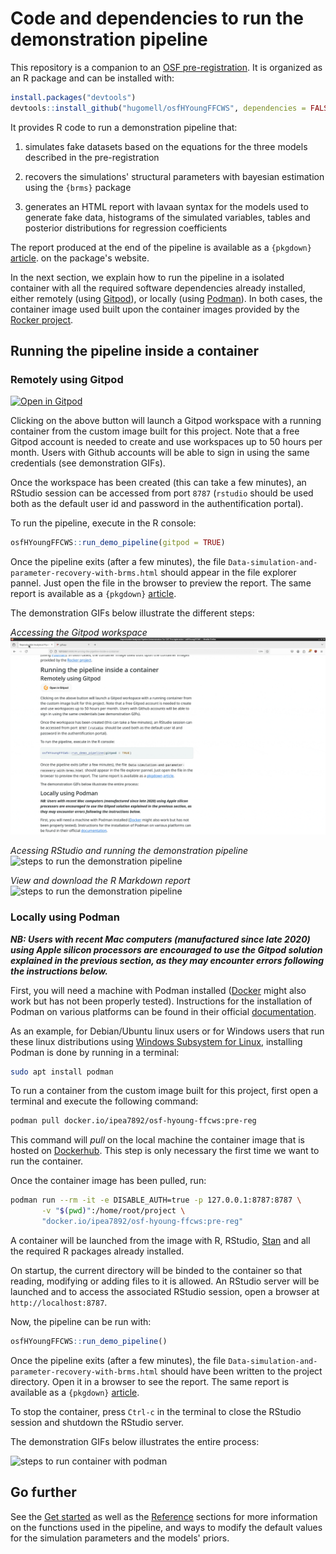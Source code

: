 

# Code and dependencies to run the demonstration pipeline

This repository is a companion to an 
[OSF pre-registration](https://osf.io/ygbsu). It is
organized as an R package and can be installed with:

```r
install.packages("devtools")
devtools::install_github("hugomell/osfHYoungFFCWS", dependencies = FALSE)
```

It provides R code to run a demonstration pipeline that:

1. simulates fake datasets based on the equations for the three 
   models described in the pre-registration

2. recovers the simulations' structural parameters with bayesian estimation
   using the `{brms}` package

3. generates an HTML report with lavaan syntax for the models used to generate
   fake data, histograms of the simulated variables, tables and posterior
   distributions for regression coefficients 

The report produced at the end of the pipeline is available as a 
`{pkgdown}` 
[article](https://hugomell.github.io/osfHYoungFFCWS/articles/Data-simulation-and-parameter-recovery-with-brms.html).
on the package's website.

In the next section, we explain how to run the pipeline in a isolated
container with all the required software dependencies already installed,
either remotely (using [Gitpod](https://gitpod.io)), or locally (using
[Podman](https://podman.io/)). In both cases, the container image used built
upon the container images provided by the 
[Rocker project](https://rocker-project.org/).


## Running the pipeline inside a container

### Remotely using Gitpod

[![Open in Gitpod](https://gitpod.io/button/open-in-gitpod.svg)](https://gitpod.io/#https://github.com/hugomell/osfHYoungFFCWS/tree/gitpod)

Clicking on the above button will launch a Gitpod workspace with a running
container from the custom image built for this project.
Note that a free Gitpod account is needed to create and use workspaces up to
50 hours per month. Users with Github accounts will be able to sign in
using the same credentials (see demonstration GIFs).

Once the workspace has been created (this can take a few minutes),
an RStudio session can be accessed from port `8787` (`rstudio` should be used
both as the default user id and password in the authentification portal).

To run the pipeline, execute in the R console:

```r
osfHYoungFFCWS::run_demo_pipeline(gitpod = TRUE)
```

Once the pipeline exits (after a few minutes), the file
`Data-simulation-and-parameter-recovery-with-brms.html` should appear in the
file explorer pannel. Just open the file in the browser to preview the report.
The same report is available
as a `{pkgdown}`
[article](https://hugomell.github.io/osfHYoungFFCWS/articles/Data-simulation-and-parameter-recovery-with-brms.html).


The demonstration GIFs below illustrate the different steps:

*Accessing the Gitpod workspace*
![open gitpod workspace](assets/img/gitpod-workflow.gif)

*Acessing RStudio and running the demonstration pipeline*
![steps to run the demonstration pipeline](assets/img/gitpod-workflow2.gif)

*View and download the R Markdown report*
![steps to run the demonstration pipeline](assets/img/gitpod-workflow3.gif)




### Locally using Podman

***NB: Users with recent Mac computers (manufactured since late 2020) using
Apple silicon processors are encouraged to use the Gitpod solution explained
in the previous section, as they may encounter errors following the
instructions below.***

First, you will need a machine with Podman installed
([Docker](https://www.docker.com/) might also work but has not been properly
tested). Instructions for the installation of Podman on various platforms can
be found in their official
[documentation](https://podman.io/docs/installation).

As an example, for Debian/Ubuntu linux users or for Windows users that run
these linux distributions using 
[Windows Subsystem for Linux](https://learn.microsoft.com/en-us/windows/wsl/install),
installing Podman is done by running in a terminal:

```bash
sudo apt install podman
```

To run a container from the custom image built for this project, first open a
terminal and execute the following command:

```bash
podman pull docker.io/ipea7892/osf-hyoung-ffcws:pre-reg
```

This command will *pull* on the local machine the
container image that is hosted on
[Dockerhub](https://hub.docker.com/repository/docker/ipea7892/osf-hyoung-ffcws/pre-reg).
This step is only necessary the first time we want to run the container.

Once the container image has been pulled, run:


```bash
podman run --rm -it -e DISABLE_AUTH=true -p 127.0.0.1:8787:8787 \
       -v "$(pwd)":/home/root/project \
       "docker.io/ipea7892/osf-hyoung-ffcws:pre-reg"
```

A container will be launched from the image with R, RStudio,
[Stan](https://mc-stan.org/) and all the required R packages already
installed.

On startup, the current directory will be binded to the container so that
reading, modifying or adding files to it is allowed. An RStudio server
will be launched and to access the associated RStudio session, open
a browser at `http://localhost:8787`.

Now, the pipeline can be run with:

```r
osfHYoungFFCWS::run_demo_pipeline()
```

Once the pipeline exits (after a few minutes), the file 
`Data-simulation-and-parameter-recovery-with-brms.html` should have been
written to the project directory. Open it in a browser to see the report.
 The same report is available
as a `{pkgdown}`
[article](https://hugomell.github.io/osfHYoungFFCWS/articles/Data-simulation-and-parameter-recovery-with-brms.html).


To stop the container, press `Ctrl-c` in the terminal to close the RStudio
session and shutdown the RStudio server.

The demonstration GIFs below illustrates the entire process:

![steps to run container with podman](./assets/img/podman-workflow.gif)


## Go further

See the 
[Get started](https://hugomell.github.io/osfHYoungFFCWS/articles/osfHYoungFFCWS.html)
as well as the
[Reference](https://hugomell.github.io/osfHYoungFFCWS/reference/index.html)
sections for more information on the functions used in the pipeline, and ways
to modify the default values for the simulation parameters and the models'
priors.
